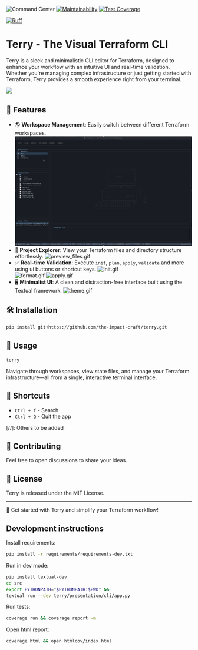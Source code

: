 ![Command Center](https://img.shields.io/badge/terraform%20command%20center-45d298?logo=terraform&logoColor=white)
[![Maintainability](https://api.codeclimate.com/v1/badges/62ef5aeefc01a2c5521b/maintainability)](https://codeclimate.com/repos/67ab4de0fe407500a7cecccf/maintainability)
[![Test Coverage](https://api.codeclimate.com/v1/badges/62ef5aeefc01a2c5521b/test_coverage)](https://codeclimate.com/repos/67ab4de0fe407500a7cecccf/test_coverage)

[![Ruff](https://img.shields.io/endpoint?url=https://raw.githubusercontent.com/astral-sh/ruff/main/assets/badge/v2.json)](https://github.com/astral-sh/ruff)

# Terry - The Visual Terraform CLI

Terry is a sleek and minimalistic CLI editor for Terraform, designed to enhance your workflow with an intuitive UI and real-time validation. Whether you're managing complex infrastructure or just getting started with Terraform, Terry provides a smooth experience right from your terminal.


![](https://github.com/the-impact-craft/terry/blob/main/media/demo1.gif)


## 🚀 Features

- 🌎 **Workspace Management**: Easily switch between different Terraform workspaces.
    ![switch_workspace.gif](media/switch_workspace.gif)[](https://github.com/the-impact-craft/terry/blob/main/media/demo1.gif)
- 📂 **Project Explorer**: View your Terraform files and directory structure effortlessly.
    ![preview_files.gif](media/preview_files.gif)
- ✅ **Real-time Validation**: Execute `init`, `plan`, `apply`, `validate` and more using ui buttons or shortcut keys.
    ![init.gif](media/init.gif)  
    ![format.gif](media/format.gif)
    ![apply.gif](media/apply.gif)
- 🖥️ **Minimalist UI**: A clean and distraction-free interface built using the Textual framework.
    ![theme.gif](media/theme.gif)


## 🛠 Installation

```bash
pip install git+https://github.com/the-impact-craft/terry.git
```

## 📌 Usage

```bash
terry
```

Navigate through workspaces, view state files, and manage your Terraform infrastructure—all from a single, interactive terminal interface.

## 🎯 Shortcuts

- `Ctrl + f` - Search
- `Ctrl + Q` - Quit the app

[//]: Others to be added

## 🤝 Contributing

Feel free to open discussions to share your ideas.

## 📜 License

Terry is released under the MIT License.

---

🚀 Get started with Terry and simplify your Terraform workflow!


## Development instructions

Install requirements:

```bash
pip install -r requirements/requirements-dev.txt
```

Run in dev mode:

```bash
pip install textual-dev
cd src
export PYTHONPATH="$PYTHONPATH:$PWD" && 
textual run --dev terry/presentation/cli/app.py
```

Run tests:

```bash 
coverage run && coverage report -m
```

Open html report:

```bash
coverage html && open htmlcov/index.html
```